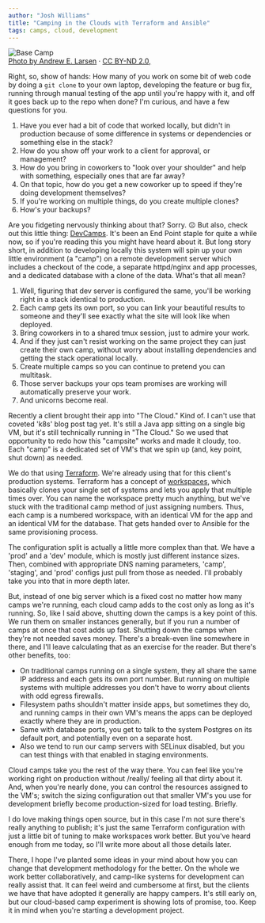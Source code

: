 ```yaml
---
author: "Josh Williams"
title: "Camping in the Clouds with Terraform and Ansible"
tags: camps, cloud, development
---
```


<img src="/blog/2019/02/05/camping-in-the-clouds/image-0.jpg" alt="Base Camp" /><br><a href="https://www.flickr.com/photos/papalars/2773221431/">Photo by Andrew E. Larsen</a> · <a href="https://www.flickr.com/photos/papalars/2773221431/">CC BY-ND 2.0,</a>

Right, so, show of hands: How many of you work on some bit of web code by doing a `git clone` to your own laptop, developing the feature or bug fix, running through manual testing of the app until you're happy with it, and off it goes back up to the repo when done? I'm curious, and have a few questions for you.

1. Have you ever had a bit of code that worked locally, but didn't in production because of some difference in systems or dependencies or something else in the stack?
2. How do you show off your work to a client for approval, or management?
3. How do you bring in coworkers to "look over your shoulder" and help with something, especially ones that are far away?
4. On that topic, how do you get a new coworker up to speed if they're doing development themselves?
5. If you're working on multiple things, do you create multiple clones?
6. How's your backups?

Are you fidgeting nervously thinking about that? Sorry. ☹ But also, check out this little thing: [DevCamps](http://www.devcamps.org/). It's been an End Point staple for quite a while now, so if you're reading this you might have heard about it. But long story short, in addition to developing locally this system will spin up your own little environment (a "camp") on a remote development server which includes a checkout of the code, a separate httpd/nginx and app processes, and a dedicated database with a clone of the data. What's that all mean?

1. Well, figuring that dev server is configured the same, you'll be working right in a stack identical to production.
2. Each camp gets its own port, so you can link your beautiful results to someone and they'll see exactly what the site will look like when deployed.
3. Bring coworkers in to a shared tmux session, just to admire your work.
4. And if they just can't resist working on the same project they can just create their own camp, without worry about installing dependencies and getting the stack operational locally.
5. Create multiple camps so you can continue to pretend you can multitask.
6. Those server backups your ops team promises are working will automatically preserve your work.
7. And unicorns become real.

Recently a client brought their app into "The Cloud." Kind of. I can't use that coveted 'k8s' blog post tag yet. It's still a Java app sitting on a single big VM, but it's still technically running in "The Cloud." So we used that opportunity to redo how this "campsite" works and made it cloudy, too. Each "camp" is a dedicated set of VM's that we spin up (and, key point, shut down) as needed.

We do that using [Terraform](https://www.terraform.io/). We're already using that for this client's production systems. Terraform has a concept of [workspaces](https://www.terraform.io/docs/state/workspaces.html), which basically clones your single set of systems and lets you apply that multiple times over. You can name the workspace pretty much anything, but we've stuck with the traditional camp method of just assigning numbers. Thus, each camp is a numbered workspace, with an identical VM for the app and an identical VM for the database. That gets handed over to Ansible for the same provisioning process.

The configuration split is actually a little more complex than that. We have a 'prod' and a 'dev' module, which is mostly just different instance sizes. Then, combined with appropriate DNS naming parameters, 'camp', 'staging', and 'prod' configs just pull from those as needed. I'll probably take you into that in more depth later.

But, instead of one big server which is a fixed cost no matter how many camps we're running, each cloud camp adds to the cost only as long as it's running. So, like I said above, shutting down the camps is a key point of this. We run them on smaller instances generally, but if you run a number of camps at once that cost adds up fast. Shutting down the camps when they're not needed saves money. There's a break-even line somewhere in there, and I'll leave calculating that as an exercise for the reader. But there's other benefits, too:

* On traditional camps running on a single system, they all share the same IP address and each gets its own port number. But running on multiple systems with multiple addresses you don't have to worry about clients with odd egress firewalls.
* Filesystem paths shouldn't matter inside apps, but sometimes they do, and running camps in their own VM's means the apps can be deployed exactly where they are in production.
* Same with database ports, you get to talk to the system Postgres on its default port, and potentially even on a separate host.
* Also we tend to run our camp servers with SELinux disabled, but you can test things with that enabled in staging environments.

Cloud camps take you the rest of the way there. You can feel like you're working right on production without /really/ feeling all that dirty about it. And, when you're nearly done, you can control the resources assigned to the VM's; switch the sizing configuration out that smaller VM's you use for development briefly become production-sized for load testing. Briefly.

I do love making things open source, but in this case I'm not sure there's really anything to publish; it's just the same Terraform configuration with just a little bit of tuning to make workspaces work better. But you've heard enough from me today, so I'll write more about all those details later.

There, I hope I've planted some ideas in your mind about how you can change that development methodology for the better. On the whole we work better collaboratively, and camp-like systems for development can really assist that. It can feel weird and cumbersome at first, but the clients we have that have adopted it generally are happy campers. It's still early on, but our cloud-based camp experiment is showing lots of promise, too. Keep it in mind when you're starting a development project.
